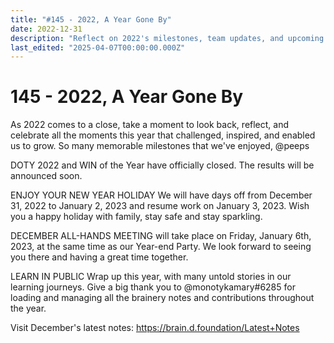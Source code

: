 ```yaml
---
title: "#145 - 2022, A Year Gone By"
date: 2022-12-31
description: "Reflect on 2022's milestones, team updates, and upcoming events as we celebrate growth, welcome new members, and prepare for the New Year holiday and all-hands meeting."
last_edited: "2025-04-07T00:00:00.000Z"
---
```


# 145 - 2022, A Year Gone By

As 2022 comes to a close, take a moment to look back, reflect, and celebrate all the moments this year that challenged, inspired, and enabled us to grow. So many memorable milestones that we've enjoyed, @peeps

DOTY 2022 and WIN of the Year have officially closed. The results will be announced soon.

ENJOY YOUR NEW YEAR HOLIDAY
We will have days off from December 31, 2022 to January 2, 2023 and resume work on January 3, 2023. Wish you a happy holiday with family, stay safe and stay sparkling.

DECEMBER ALL-HANDS MEETING will take place on Friday, January 6th, 2023, at the same time as our Year-end Party. We look forward to seeing you there and having a great time together.

LEARN IN PUBLIC
Wrap up this year, with many untold stories in our learning journeys. Give a big thank you to @monotykamary#6285 for loading and managing all the brainery notes and contributions throughout the year.

Visit December's latest notes: <https://brain.d.foundation/Latest+Notes>
